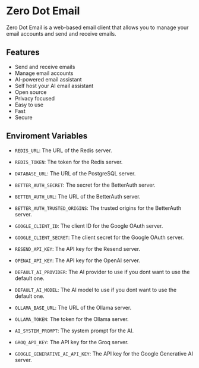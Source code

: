# Zero Dot Email

Zero Dot Email is a web-based email client that allows you to manage your email accounts and send and receive emails.

## Features

- Send and receive emails
- Manage email accounts
- AI-powered email assistant
- Self host your AI email assistant
- Open source
- Privacy focused
- Easy to use
- Fast
- Secure

## Enviroment Variables

- `REDIS_URL`: The URL of the Redis server.
- `REDIS_TOKEN`: The token for the Redis server.
- `DATABASE_URL`: The URL of the PostgreSQL server.
- `BETTER_AUTH_SECRET`: The secret for the BetterAuth server.
- `BETTER_AUTH_URL`: The URL of the BetterAuth server.
- `BETTER_AUTH_TRUSTED_ORIGINS`: The trusted origins for the BetterAuth server.

- `GOOGLE_CLIENT_ID`: The client ID for the Google OAuth server.
- `GOOGLE_CLIENT_SECRET`: The client secret for the Google OAuth server.

- `RESEND_API_KEY`: The API key for the Resend server.
- `OPENAI_API_KEY`: The API key for the OpenAI server.
- `DEFAULT_AI_PROVIDER`: The AI provider to use if you dont want to use the default one.
- `DEFAULT_AI_MODEL`: The AI model to use if you dont want to use the default one.
- `OLLAMA_BASE_URL`: The URL of the Ollama server.
- `OLLAMA_TOKEN`: The token for the Ollama server.
- `AI_SYSTEM_PROMPT`: The system prompt for the AI.
- `GROQ_API_KEY`: The API key for the Groq server.
- `GOOGLE_GENERATIVE_AI_API_KEY`: The API key for the Google Generative AI server.

